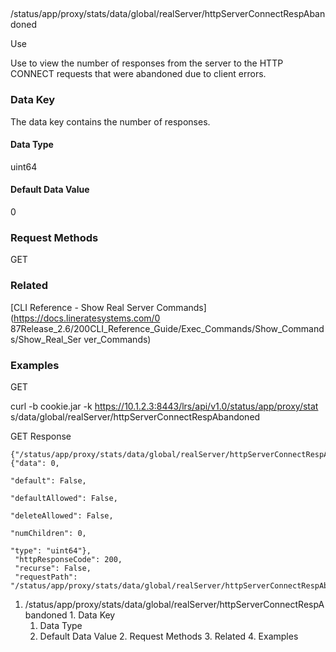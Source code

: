 ##
/status/app/proxy/stats/data/global/realServer/httpServerConnectRespAbandoned

Use

Use to view the number of responses from the server to the HTTP CONNECT
requests that were abandoned due to client errors.

### Data Key

The data key contains the number of responses.

#### Data Type

uint64

#### Default Data Value

0

### Request Methods

GET

### Related

[CLI Reference - Show Real Server Commands](https://docs.lineratesystems.com/0
87Release_2.6/200CLI_Reference_Guide/Exec_Commands/Show_Commands/Show_Real_Ser
ver_Commands)

### Examples

GET

curl -b cookie.jar -k https://10.1.2.3:8443/lrs/api/v1.0/status/app/proxy/stat
s/data/global/realServer/httpServerConnectRespAbandoned

GET Response

    
    {"/status/app/proxy/stats/data/global/realServer/httpServerConnectRespAbandoned": {"data": 0,
                                                                                        "default": False,
                                                                                        "defaultAllowed": False,
                                                                                        "deleteAllowed": False,
                                                                                        "numChildren": 0,
                                                                                        "type": "uint64"},
     "httpResponseCode": 200,
     "recurse": False,
     "requestPath": "/status/app/proxy/stats/data/global/realServer/httpServerConnectRespAbandoned"}
    

  1. /status/app/proxy/stats/data/global/realServer/httpServerConnectRespAbandoned
    1. Data Key
      1. Data Type
      2. Default Data Value
    2. Request Methods
    3. Related
    4. Examples

